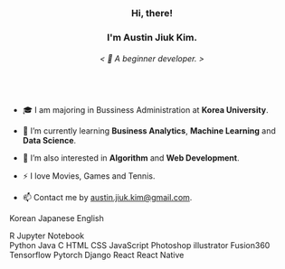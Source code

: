 
<!--
**Austin-Jiuk-Kim/Austin-Jiuk-Kim** is a ✨ _special_ ✨ repository because its `README.md` (this file) appears on your GitHub profile.

Here are some ideas to get you started:

- 🔭 I’m currently working on ...
- 🌱 I’m currently learning ...
- 👯 I’m looking to collaborate on ...
- 🤔 I’m looking for help with ...
- 💬 Ask me about ...
- 📫 How to reach me: ...
- 😄 Pronouns: ...
- ⚡ Fun fact: ...
-->

<br/>

### <div align="center">Hi, there!</div>

### <div align="center">I'm Austin Jiuk Kim.</div>  
  

###### <div align="center">< 🍄 A beginner developer. ></div>  
  
<br/>

###    
  

 - 🎓 I am majoring in Bussiness Administration at **Korea University**.  
  

 - 🌱 I’m currently learning **Business Analytics**, **Machine Learning** and **Data Science**.  
  

 - 🌱 I’m also interested in **Algorithm** and **Web Development**.  
  
 - ⚡ I love Movies, Games and Tennis.  
  
 - 📫 Contact me by austin.jiuk.kim@gmail.com.  
  

Korean
Japanese
English
 
  
R Jupyter Notebook  
Python Java C
HTML CSS JavaScript
Photoshop illustrator Fusion360
Tensorflow Pytorch
Django React
React Native

 
  
